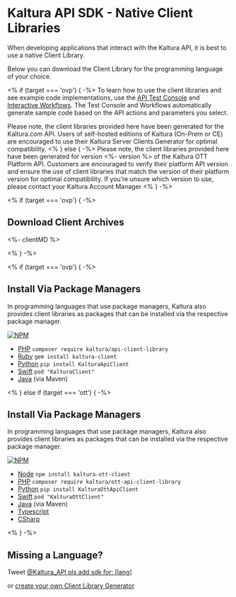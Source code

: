 # Kaltura API SDK - Native Client Libraries

When developing applications that interact with the Kaltura API, it is best to use a native Client Library.

Below you can download the Client Library for the programming language of your choice.

<% if (target === 'ovp') { -%>
To learn how to use the client libraries and see example code implementations, use the [API Test Console](/console) and [Interactive Workflows](/workflows).
The Test Console and Workflows automatically generate sample code based on the API actions and parameters you select.

Please note, the client libraries provided here have been generated for the Kaltura.com API.
Users of self-hosted editions of Kaltura (On-Prem or CE) are encouraged to use their Kaltura Server Clients Generator for optimal compatibility.
<% } else { -%>
Please note, the client libraries provided here have been generated for version <%- version %> of the Kaltura OTT Platform API. Customers are encouraged to verify their platform API version and ensure the use of client libraries that match the version of their platform version for optimal compatibility. If you’re unsure which version to use, please contact your Kaltura Account Manager
<% } -%>

<% if (target === 'ovp') { -%>
## Download Client Archives
<style>
.client-lib-link {
  width: 71px;
  height: 81px;
  overflow: hidden;
  margin-top: 12px;
  margin-right: 12px;
  display: inline-block;
  background-image: url(assets/img/client-libs.png);
  background-position: -70px;
}
</style>

<%- clientMD %>

<script>
  window.jquery('.client-lib-link').click(function() {
    var lang = $(this).attr('data-language');
    mixpanel.track('client_library', {language: lang});
  })
</script>

<% } -%>

<% if (target === 'ovp') { -%>
## Install Via Package Managers
In programming languages that use package managers, Kaltura also provides
client libraries as packages that can be installed via the respective package manager.

[![NPM](https://nodei.co/npm/kaltura-client.png?downloads=true&downloadRank=true&stars=true)](https://nodei.co/npm/kaltura-client/)

* [PHP](https://packagist.org/packages/kaltura/api-client-library) `composer require kaltura/api-client-library`
* [Ruby](https://rubygems.org/gems/kaltura-client) `gem install kaltura-client`
* [Python](https://pypi.python.org/pypi/KalturaApiClient) `pip install KalturaApiClient`
* [Swift](http://cocoapods.org/pods/KalturaClient) `pod "KalturaClient"`
* [Java](https://mvnrepository.com/artifact/com.kaltura/kalturaApiClient) (via Maven)

<% } else if (target === 'ott') { -%>

## Install Via Package Managers
In programming languages that use package managers, Kaltura also provides
client libraries as packages that can be installed via the respective package manager.

[![NPM](https://nodei.co/npm/kaltura-ott-client.png?downloads=true&downloadRank=true&stars=true)](https://nodei.co/npm/kaltura-ott-client/)

* [Node](https://nodei.co/npm/kaltura-ott-client/) `npm install kaltura-ott-client`
* [PHP](https://packagist.org/packages/kaltura/ott-api-client-library) `composer require kaltura/ott-api-client-library`
* [Python](https://pypi.python.org/pypi/KalturaOttApiClient) `pip install KalturaOttApiClient`
* [Swift](http://cocoapods.org/pods/KalturaOttClient) `pod "KalturaOttClient"`
* [Java](https://mvnrepository.com/artifact/com.kaltura/KalturaOttApiClient) (via Maven)
* [Typescript](https://github.com/kaltura/KalturaOttGeneratedAPIClientsTypescript)
* [CSharp](https://github.com/kaltura/KalturaOttGeneratedAPIClientsCsharp)

<% } -%>


## Missing a Language?
Tweet [@Kaltura_API pls add sdk for: [lang]](http://twitter.com/?status=@Kaltura_API%20pls%20add%20sdk%20for%3A%20%5Bprogramming_language%5D)

or [create your own Client Library Generator](https://knowledge.kaltura.com/introduction-kaltura-client-libraries#GeneratingaKalturaClientLibrary)

